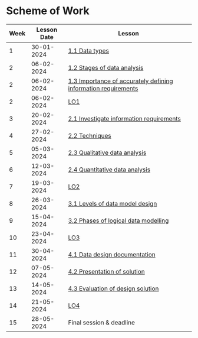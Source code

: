 # Scheme of Work

| Week | Lesson Date | Lesson |
|------|-----|-|
| 1 | 30-01-2024 | [1.1 Data types](/content/1.1%20Data%20types.md) |
| 2 | 06-02-2024 | [1.2 Stages of data analysis](/content/1.2%20Stages%20of%20data%20analysis.md) |
| 2 | 06-02-2024 | [1.3 Importance of accurately defining information requirements](/content/1.3%20Importance%20of%20accurately%20defining%20information%20requirements.md) | 
| 2 | 06-02-2024 | [LO1](/content/LO1.md) |
| 3 | 20-02-2024 | [2.1 Investigate information requirements](/content/2.1%20Investigate%20information%20requirements%20.md) |
| 4 | 27-02-2024 | [2.2 Techniques](/content/2.2%20Techniques%20.md) |
| 5 | 05-03-2024 |  [2.3 Qualitative data analysis](/content/2.3%20Qualitative%20data%20analysis.md) |
| 6 | 12-03-2024 | [2.4 Quantitative data analysis](/content/2.4%20Quantitative%20data%20analysis.md)|
| 7 | 19-03-2024 | [LO2](/content/LO2.md) |
| 8 | 26-03-2024 | [3.1 Levels of data model design](/content/3.1%20Levels%20of%20data%20model%20design.md) |
| 9 | 15-04-2024 | [3.2 Phases of logical data modelling](/content/3.2%20Phases%20of%20logical%20data%20modelling.md) |
| 10 | 23-04-2024 | [LO3](/content/LO3.md) |
| 11 | 30-04-2024 | [4.1 Data design documentation](/content/4.1%20Data%20design%20documentation.md) |
| 12 | 07-05-2024 | [4.2 Presentation of solution](/content/4.2%20Presentation%20of%20solution.md) |
| 13 | 14-05-2024 | [4.3 Evaluation of design solution ](/content/4.3%20Evaluation%20of%20design%20solution%20.md) |
| 14 | 21-05-2024 | [LO4](/content/LO4.md) |
| 15 | 28-05-2024 | Final session & deadline |

